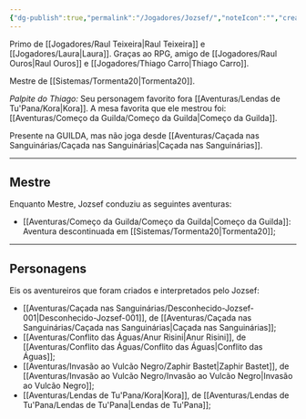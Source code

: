 ```yaml
---
{"dg-publish":true,"permalink":"/Jogadores/Jozsef/","noteIcon":"","created":"2025-10-13T17:42:06.578-03:00"}
---
```


Primo de [[Jogadores/Raul Teixeira\|Raul Teixeira]] e [[Jogadores/Laura\|Laura]].
Graças ao RPG, amigo de [[Jogadores/Raul Ouros\|Raul Ouros]] e [[Jogadores/Thiago Carro\|Thiago Carro]].

Mestre de [[Sistemas/Tormenta20\|Tormenta20]].

*Palpite do Thiago:* Seu personagem favorito fora [[Aventuras/Lendas de Tu'Pana/Kora\|Kora]]. A mesa favorita que ele mestrou foi: [[Aventuras/Começo da Guilda/Começo da Guilda\|Começo da Guilda]].

Presente na GUILDA, mas não joga desde [[Aventuras/Caçada nas Sanguinárias/Caçada nas Sanguinárias\|Caçada nas Sanguinárias]].

---
## Mestre
Enquanto Mestre, Jozsef conduziu as seguintes aventuras:
- [[Aventuras/Começo da Guilda/Começo da Guilda\|Começo da Guilda]]: Aventura descontinuada em [[Sistemas/Tormenta20\|Tormenta20]];
---
## Personagens
Eis os aventureiros que foram criados e interpretados pelo Jozsef:
- [[Aventuras/Caçada nas Sanguinárias/Desconhecido-Jozsef-001\|Desconhecido-Jozsef-001]], de [[Aventuras/Caçada nas Sanguinárias/Caçada nas Sanguinárias\|Caçada nas Sanguinárias]];
- [[Aventuras/Conflito das Águas/Anur Risini\|Anur Risini]], de [[Aventuras/Conflito das Águas/Conflito das Águas\|Conflito das Águas]];
- [[Aventuras/Invasão ao Vulcão Negro/Zaphir Bastet\|Zaphir Bastet]], de [[Aventuras/Invasão ao Vulcão Negro/Invasão ao Vulcão Negro\|Invasão ao Vulcão Negro]];
- [[Aventuras/Lendas de Tu'Pana/Kora\|Kora]], de [[Aventuras/Lendas de Tu'Pana/Lendas de Tu'Pana\|Lendas de Tu'Pana]];